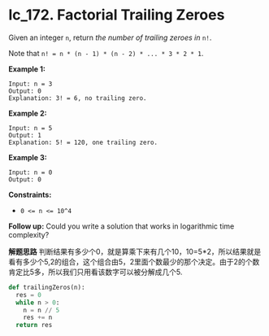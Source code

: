 # lc_172. Factorial Trailing Zeroes

Given an integer `n`, return *the number of trailing zeroes in* `n!`.

Note that `n! = n * (n - 1) * (n - 2) * ... * 3 * 2 * 1`.

 

**Example 1:**

```
Input: n = 3
Output: 0
Explanation: 3! = 6, no trailing zero.
```

**Example 2:**

```
Input: n = 5
Output: 1
Explanation: 5! = 120, one trailing zero.
```

**Example 3:**

```
Input: n = 0
Output: 0
```

 

**Constraints:**

- `0 <= n <= 10^4`

 

**Follow up:** Could you write a solution that works in logarithmic time complexity?



**解题思路** 判断结果有多少个0，就是算乘下来有几个10，10=5*2，所以结果就是看有多少个5,2的组合，这个组合由5，2里面个数最少的那个决定。由于2的个数肯定比5多，所以我们只用看该数字可以被分解成几个5.



```python
def trailingZeros(n):
  res = 0
  while n > 0:
    n = n // 5
    res += n
  return res
```

